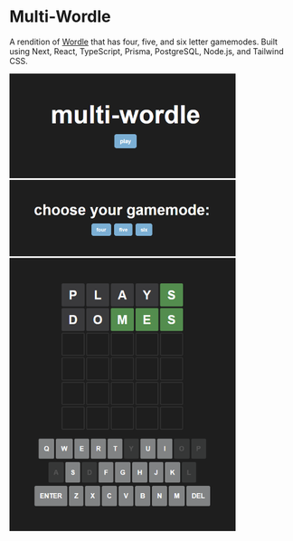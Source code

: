 # Multi-Wordle

A rendition of [Wordle](https://www.nytimes.com/games/wordle/index.html) that has four, five, and six letter gamemodes. Built using Next, React, TypeScript, Prisma, PostgreSQL, Node.js, and Tailwind CSS. 

<img src="assets/menu.png" width="400" >
<img src="assets/gamemode.png" width="400" >
<img src="assets/gameplay.png" width="400" >